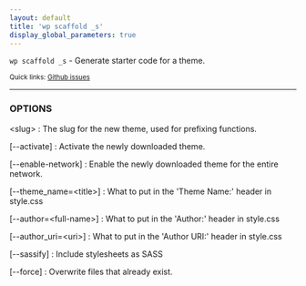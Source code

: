 ```yaml
---
layout: default
title: 'wp scaffold _s'
display_global_parameters: true
---
```


`wp scaffold _s` - Generate starter code for a theme.

<small>Quick links: <a href="https://github.com/wp-cli/wp-cli/issues?q=is%3Aopen+label%3Acommand%3A_s+sort%3Aupdated-desc">Github issues</a></small>

<hr />

### OPTIONS

&lt;slug&gt;
: The slug for the new theme, used for prefixing functions.

[\--activate]
: Activate the newly downloaded theme.

[\--enable-network]
: Enable the newly downloaded theme for the entire network.

[\--theme_name=&lt;title&gt;]
: What to put in the 'Theme Name:' header in style.css

[\--author=&lt;full-name&gt;]
: What to put in the 'Author:' header in style.css

[\--author_uri=&lt;uri&gt;]
: What to put in the 'Author URI:' header in style.css

[\--sassify]
: Include stylesheets as SASS

[\--force]
: Overwrite files that already exist.



